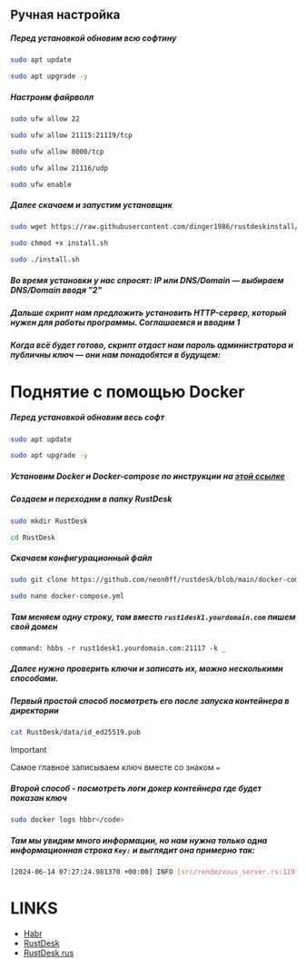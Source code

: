 ## Ручная настройка
##### Перед установкой обновим всю софтину
```bash
sudo apt update
```
```bash
sudo apt upgrade -y
```

##### Настроим файрволл
```bash
sudo ufw allow 22
```
```bash
sudo ufw allow 21115:21119/tcp
```
```bash
sudo ufw allow 8000/tcp
```
```bash
sudo ufw allow 21116/udp
```
```bash
sudo ufw enable
```

##### Далее скачаем и запустим установщик
```bash
sudo wget https://raw.githubusercontent.com/dinger1986/rustdeskinstall/master/install.sh
```
```bash
sudo chmod +x install.sh
```
```bash
sudo ./install.sh
```
##### Во время установки у нас спросят: IP или DNS/Domain — выбираем DNS/Domain вводя "2"
##### Дальше скрипт нам предложить установить HTTP-сервер, который нужен для работы программы. Соглашаемся и вводим 1
##### Когда всё будет готово, скрипт отдаст нам пароль администратора и публичны ключ — они нам понадобятся в будущем:

# Поднятие с помощью Docker
##### Перед установкой обновим весь софт
```bash
sudo apt update
```

```bash
sudo apt upgrade -y
```

##### Установим Docker и Docker-compose по инструкции на [этой ссылке](https://totaku.ru/ustanovka-docker-i-docker-compose-na-ubuntu-22-04/)

##### Создаем и переходим в папку RustDesk
```bash
sudo mkdir RustDesk
```

```bash
cd RustDesk
```
##### Скачаем конфигурационный файл
```bash
sudo git clone https://github.com/neon0ff/rustdesk/blob/main/docker-compose.yml
```

```bash
sudo nano docker-compose.yml
```
##### Там меняем одну строку, там вместо ```rust1desk1.yourdomain.com``` пишем свой домен
```
command: hbbs -r rust1desk1.yourdomain.com:21117 -k _
```
##### Далее нужно проверить ключи и записать их, можно несколькими способами. 
##### Первый простой способ посмотреть его после запуска контейнера в директории
```bash
cat RustDesk/data/id_ed25519.pub
```

> [!IMPORTANT]
> Самое главное записываем ключ вместе со знаком `=`

##### Второй способ - посмотреть логи докер контейнера где будет показан ключ
```bash
sudo docker logs hbbr</code>
```
##### Там мы увидим много информации, но нам нужна только одна информационная строка ``Key:`` и выглядит она примерно так:
```bash
[2024-06-14 07:27:24.981370 +00:00] INFO [src/rendezvous_server.rs:1191] Key: g1J0rV4WXwgnzvA2Ezqd0wns3PVMfovAbgHKHpt8QveE=
```

# LINKS
* [Habr](https://habr.com/ru/articles/672230/)
* [RustDesk](https://rustdesk.com/docs/en/self-host/install/)
* [RustDesk rus](https://rustdesk.com/docs/ru/)
